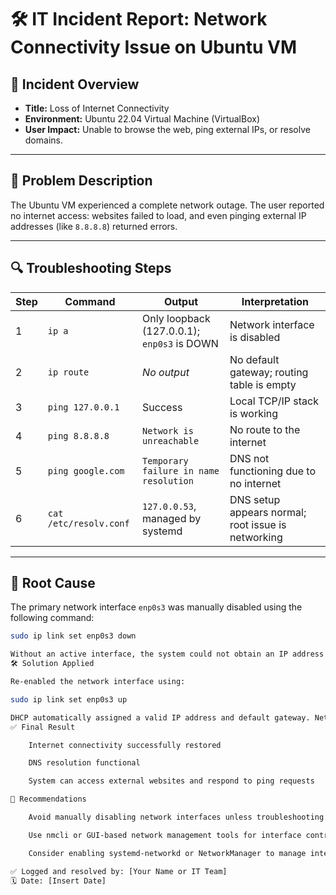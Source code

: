 # 🛠️ IT Incident Report: Network Connectivity Issue on Ubuntu VM

## 📌 Incident Overview
- **Title:** Loss of Internet Connectivity  
- **Environment:** Ubuntu 22.04 Virtual Machine (VirtualBox)  
- **User Impact:** Unable to browse the web, ping external IPs, or resolve domains.

---

## 🧾 Problem Description
The Ubuntu VM experienced a complete network outage. The user reported no internet access: websites failed to load, and even pinging external IP addresses (like `8.8.8.8`) returned errors.

---

## 🔍 Troubleshooting Steps

| Step | Command | Output | Interpretation |
|------|---------|--------|----------------|
| 1 | `ip a` | Only loopback (127.0.0.1); `enp0s3` is DOWN | Network interface is disabled |
| 2 | `ip route` | *No output* | No default gateway; routing table is empty |
| 3 | `ping 127.0.0.1` | Success | Local TCP/IP stack is working |
| 4 | `ping 8.8.8.8` | `Network is unreachable` | No route to the internet |
| 5 | `ping google.com` | `Temporary failure in name resolution` | DNS not functioning due to no internet |
| 6 | `cat /etc/resolv.conf` | `127.0.0.53`, managed by systemd | DNS setup appears normal; root issue is networking |

---

## 🧩 Root Cause
The primary network interface `enp0s3` was manually disabled using the following command:

```bash
sudo ip link set enp0s3 down

Without an active interface, the system could not obtain an IP address or default route.
🛠️ Solution Applied

Re-enabled the network interface using:

sudo ip link set enp0s3 up

DHCP automatically assigned a valid IP address and default gateway. Network functionality was restored.
✅ Final Result

    Internet connectivity successfully restored

    DNS resolution functional

    System can access external websites and respond to ping requests

📌 Recommendations

    Avoid manually disabling network interfaces unless troubleshooting.

    Use nmcli or GUI-based network management tools for interface control.

    Consider enabling systemd-networkd or NetworkManager to manage interfaces more reliably.

✅ Logged and resolved by: [Your Name or IT Team]
🗓️ Date: [Insert Date]
